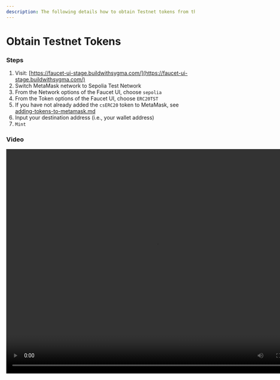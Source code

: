 ```yaml
---
description: The following details how to obtain Testnet tokens from the Faucet UI.
---
```


# Obtain Testnet Tokens

### Steps

1. Visit: [https://faucet-ui-stage.buildwithsygma.com/](https://faucet-ui-stage.buildwithsygma.com/)
2. Switch MetaMask network to Sepolia Test Network
3. From the Network options of the Faucet UI, choose `sepolia`
4. From the Token options of the Faucet UI, choose `ERC20TST`
5. If you have not already added the `csERC20` token to MetaMask, see [adding-tokens-to-metamask.md](./02-adding-tokens-to-metamask.md "mention")
6. Input your destination address (i.e., your wallet address)
7. `Mint`

### Video

<video controls="controls" width="800" height="600" name="Göreli Faucet">
  <source src={require('/assets/faucet_erc20_sepolia.webm').default}/>
</video>

